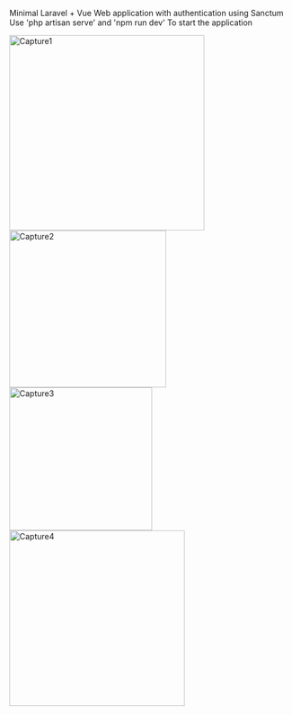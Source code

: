 Minimal Laravel + Vue Web application with authentication using Sanctum
Use 'php artisan serve' and 'npm run dev' To start the application

<img width="347" alt="Capture1" src="https://github.com/user-attachments/assets/e93fcabf-37df-4ca9-8d79-548ba70115aa">
<img width="279" alt="Capture2" src="https://github.com/user-attachments/assets/e7f5d11f-72a1-4fff-8c3b-b5b9d8874a0d">
<img width="254" alt="Capture3" src="https://github.com/user-attachments/assets/2af759d8-0d73-43d3-b251-56e9c38d3225">
<img width="312" alt="Capture4" src="https://github.com/user-attachments/assets/2e5920ff-5e9e-4b88-b32a-952dd86455f8">
